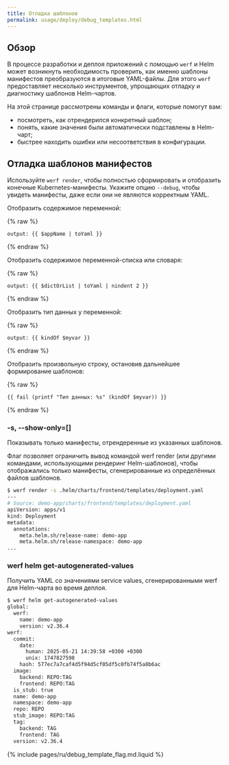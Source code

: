 ```yaml
---
title: Отладка шаблонов
permalink: usage/deploy/debug_templates.html
---
```


## Обзор

В процессе разработки и деплоя приложений с помощью `werf` и Helm может возникнуть необходимость проверить, как именно шаблоны манифестов преобразуются в итоговые YAML-файлы. Для этого `werf` предоставляет несколько инструментов, упрощающих отладку и диагностику шаблонов Helm-чартов.

На этой странице рассмотрены команды и флаги, которые помогут вам:

* посмотреть, как отрендерился конкретный шаблон;
* понять, какие значения были автоматически подставлены в Helm-чарт;
* быстрее находить ошибки или несоответствия в конфигурации.

## Отладка шаблонов манифестов

Используйте `werf render`, чтобы полностью сформировать и отобразить конечные Kubernetes-манифесты. Укажите опцию `--debug`, чтобы увидеть манифесты, даже если они не являются корректным YAML.

Отобразить содержимое переменной:

{% raw %}

```
output: {{ $appName | toYaml }}
```

{% endraw %}

Отобразить содержимое переменной-списка или словаря:

{% raw %}

```
output: {{ $dictOrList | toYaml | nindent 2 }}
```

{% endraw %}

Отобразить тип данных у переменной:

{% raw %}

```
output: {{ kindOf $myvar }}
```

{% endraw %}

Отобразить произвольную строку, остановив дальнейшее формирование шаблонов:

{% raw %}

```
{{ fail (printf "Тип данных: %s" (kindOf $myvar)) }}
```

{% endraw %}

### -s, --show-only=[]

Показывать только манифесты, отрендеренные из указанных шаблонов.

Флаг позволяет ограничить вывод командой werf render (или другими командами, использующими рендеринг Helm-шаблонов), чтобы отображались только манифесты, сгенерированные из определённых файлов шаблонов.

```bash
$ werf render -s .helm/charts/frontend/templates/deployment.yaml
---
# Source: demo-app/charts/frontend/templates/deployment.yaml
apiVersion: apps/v1
kind: Deployment
metadata:
  annotations:
    meta.helm.sh/release-name: demo-app
    meta.helm.sh/release-namespace: demo-app
...
```

### werf helm get-autogenerated-values

Получить YAML со значениями service values, сгенерированными werf для Helm-чарта во время деплоя.

```bash
$ werf helm get-autogenerated-values
global:
  werf:
    name: demo-app
    version: v2.36.4
werf:
  commit:
    date:
      human: 2025-05-21 14:39:58 +0300 +0300
      unix: 1747827598
    hash: 577ec7a7caf4d5f94d5cf05df5c0fb74f5a8b6ac
  image:
    backend: REPO:TAG
    frontend: REPO:TAG
  is_stub: true
  name: demo-app
  namespace: demo-app
  repo: REPO
  stub_image: REPO:TAG
  tag:
    backend: TAG
    frontend: TAG
  version: v2.36.4
```

{% include pages/ru/debug_template_flag.md.liquid %}
